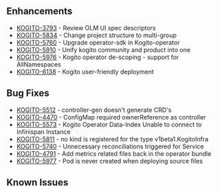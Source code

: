 <!-- Keep them in alphabetical order -->
## Enhancements
- [KOGITO-3793](https://issues.redhat.com/browse/KOGITO-3793) - Review OLM UI spec descriptors
- [KOGITO-5834](https://issues.redhat.com/browse/KOGITO-5834) - Change project structure to multi-group
- [KOGITO-5760](https://issues.redhat.com/browse/KOGITO-5760) - Upgrade operator-sdk in Kogito-operator
- [KOGITO-5910](https://issues.redhat.com/browse/KOGITO-5910) - Unify kogito community and product into one
- [KOGITO-5976](https://issues.redhat.com/browse/KOGITO-5976) - Kogito operator de-scoping - support for AllNamespaces
- [KOGITO-6138](https://issues.redhat.com/browse/KOGITO-6138) - Kogito user-friendly deployment

## Bug Fixes
- [KOGITO-5512](https://issues.redhat.com/browse/KOGITO-5512) - controller-gen doesn't generate CRD's
- [KOGITO-4470](https://issues.redhat.com/browse/KOGITO-4470) - ConfigMap required ownerReference as controller
- [KOGITO-5573](https://issues.redhat.com/browse/KOGITO-5573) - Kogito Operator Data-Index Unable to connect to Infinispan Instance
- [KOGITO-5811](https://issues.redhat.com/browse/KOGITO-5811) - no kind is registered for the type v1beta1.KogitoInfra
- [KOGITO-5740](https://issues.redhat.com/browse/KOGITO-5740) - Unnecessary reconciliations triggered for Service
- [KOGITO-4791](https://issues.redhat.com/browse/KOGITO-4791) - Add metrics related files back in the operator bundle
- [KOGITO-5977](https://issues.redhat.com/browse/KOGITO-5977) - Pod is never created when deploying source files

## Known Issues
